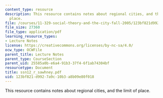 ```yaml
---
content_type: resource
description: This resource contains notes about regional cities, and the limit of
  place.
file: /courses/11-329-social-theory-and-the-city-fall-2005/123bf821d9927a9c10b3a8b09e80f018_ssn12_r_sawhney.pdf
file_size: 27360
file_type: application/pdf
learning_resource_types:
- Lecture Notes
license: https://creativecommons.org/licenses/by-nc-sa/4.0/
ocw_type: OCWFile
parent_title: Lecture Notes
parent_type: CourseSection
parent_uid: 25585a0b-e6a4-91b3-37f4-6f1ab74304bf
resourcetype: Document
title: ssn12_r_sawhney.pdf
uid: 123bf821-d992-7a9c-10b3-a8b09e80f018
---
```

This resource contains notes about regional cities, and the limit of place.